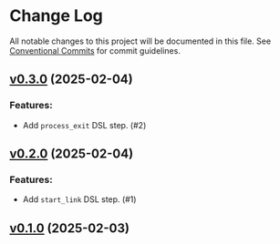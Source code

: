# Change Log

All notable changes to this project will be documented in this file.
See [Conventional Commits](Https://conventionalcommits.org) for commit guidelines.

<!-- changelog -->

## [v0.3.0](https://harton.dev/james/reactor_process/compare/v0.2.0...v0.3.0) (2025-02-04)




### Features:

* Add `process_exit` DSL step. (#2)

## [v0.2.0](https://harton.dev/james/reactor_process/compare/v0.1.0...v0.2.0) (2025-02-04)




### Features:

* Add `start_link` DSL step. (#1)

## [v0.1.0](https://harton.dev/james/reactor_process/compare/v0.1.0...v0.1.0) (2025-02-03)

